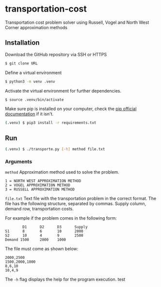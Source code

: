 # transportation-cost
Transportation cost problem solver using Russell, Vogel and North West Corner approximation methods

## Installation

Download the GitHub repository via SSH or HTTPS

```bash
$ git clone URL
````

Define a virtual environment

```bash
$ python3 -m venv .venv
```

Activate the virtual environment for further dependencies.

```bash
$ source .venv/bin/activate
```

Make sure pip is installed on your computer, check the [pip official documentation](https://pip.pypa.io/en/stable/installation/)
if it isn't.

```bash
(.venv) $ pip3 install -r requirements.txt
```

## Run

```bash
(.venv) $ ./transporte.py [-h] method file.txt
```

### Arguments

`method` Approximation method used to solve the problem.

    1 = NORTH WEST APPROXIMATION METHOD
    2 = VOGEL APPROXIMATION METHOD
    3 = RUSSELL APPROXIMATION METHOD    

`file.txt` Text file with the transportation problem in the correct format.
 The file has the following structure, separated by commas.
Supply column, demand row, transportation costs. 

For example if the problem comes in the following form:
           
            D1      D2      D3      Supply
    S1      8       6       10      2000
    S2      10      4       9       2500
    Demand 1500     2000    1000
        
The file must come as shown below:

    2000,2500
    1500,2000,1000
    8,6,10
    10,4,9

The `-h` flag displays the help for the program execution. test
